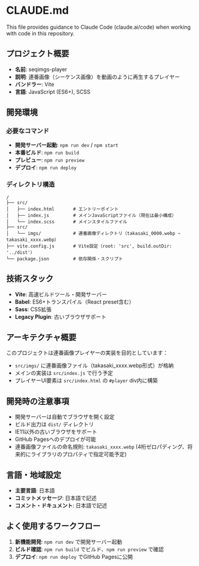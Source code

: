 # CLAUDE.md

This file provides guidance to Claude Code (claude.ai/code) when working with code in this repository.

## プロジェクト概要
- **名前**: seqimgs-player
- **説明**: 連番画像（シーケンス画像）を動画のように再生するプレイヤー
- **バンドラー**: Vite
- **言語**: JavaScript (ES6+), SCSS

## 開発環境
### 必要なコマンド
- **開発サーバー起動**: `npm run dev` / `npm start`
- **本番ビルド**: `npm run build`
- **プレビュー**: `npm run preview`
- **デプロイ**: `npm run deploy`

### ディレクトリ構造
```
/
├── src/
│   ├── index.html       # エントリーポイント
│   ├── index.js         # メインJavaScriptファイル（現在は最小構成）
│   └── index.scss       # メインスタイルファイル
├── src/
│   └── imgs/            # 連番画像ディレクトリ（takasaki_0000.webp ~ takasaki_xxxx.webp）
├── vite.config.js       # Vite設定（root: 'src', build.outDir: '../dist'）
└── package.json         # 依存関係・スクリプト
```

## 技術スタック
- **Vite**: 高速ビルドツール・開発サーバー
- **Babel**: ES6+トランスパイル（React preset含む）
- **Sass**: CSS拡張
- **Legacy Plugin**: 古いブラウザサポート

## アーキテクチャ概要
このプロジェクトは連番画像プレイヤーの実装を目的としています：
- `src/imgs/` に連番画像ファイル（takasaki_xxxx.webp形式）が格納
- メインの実装は `src/index.js` で行う予定
- プレイヤーUI要素は `src/index.html` の `#player` div内に構築

## 開発時の注意事項
- 開発サーバーは自動でブラウザを開く設定
- ビルド出力は `dist/` ディレクトリ
- IE11以外の古いブラウザをサポート
- GitHub Pagesへのデプロイが可能
- 連番画像ファイルの命名規則: `takasaki_xxxx.webp` (4桁ゼロパディング、将来的にライブラリのプロパティで指定可能予定)

## 言語・地域設定
- **主要言語**: 日本語
- **コミットメッセージ**: 日本語で記述
- **コメント・ドキュメント**: 日本語で記述

## よく使用するワークフロー
1. **新機能開発**: `npm run dev` で開発サーバー起動
2. **ビルド確認**: `npm run build` でビルド、`npm run preview` で確認
3. **デプロイ**: `npm run deploy` でGitHub Pagesに公開
